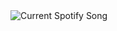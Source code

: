 <a>
  <img
    src="https://saeedkhatami.pythonanywhere.com?spin=true&scan=true&theme=dark"
    alt="Current Spotify Song"
  />
</a>

<!--
**saeedkhatami99/saeedkhatami99** is a ✨ _special_ ✨ repository because its `README.md` (this file) appears on your GitHub profile.

Here are some ideas to get you started:

- 🔭 I’m currently working on ...
- 🌱 I’m currently learning ...
- 👯 I’m looking to collaborate on ...
- 🤔 I’m looking for help with ...
- 💬 Ask me about ...
- 📫 How to reach me: ...
- 😄 Pronouns: ...
- ⚡ Fun fact: ...
-->
